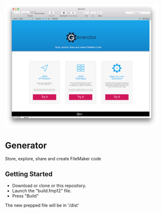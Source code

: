 ![Logo](screen.png "Logo Title Text 1")

# Generator

Store, explore, share and create FileMaker code

## Getting Started

* Download or clone or this repository.
* Launch the "build.fmp12" file.
* Press "Build"

The new prepped file will be in '/dist'
